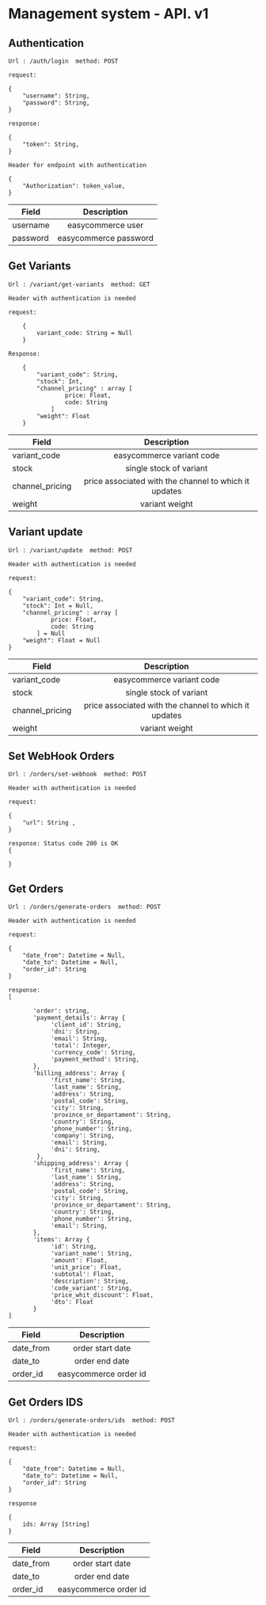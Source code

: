 # Management system - API. v1

## Authentication

```
Url : /auth/login  method: POST  

request: 

{
    "username": String,
    "password": String,
}

response: 

{
    "token": String,
}

Header for endpoint with authentication

{
    "Authorization": token_value,
}

```

| Field  | Description |
| ------------- |:-------------:|
| username      | easycommerce user      |
| password      | easycommerce password     |




## Get Variants

```
Url : /variant/get-variants  method: GET  

Header with authentication is needed

request: 

    {
        variant_code: String = Null
    }

Response: 

    {
        "variant_code": String,
        "stock": Int,
        "channel_pricing" : array [
                price: Float,
                code: String
            ]
        "weight": Float 
    }

```

| Field  | Description |
| ------------- |:-------------:|
| variant_code      | easycommerce variant code      |
| stock      | single stock of variant     |
| channel_pricing      | price associated with the channel to which it updates     |
| weight      | variant weight     |


## Variant update

```
Url : /variant/update  method: POST  

Header with authentication is needed

request: 

{
    "variant_code": String,
    "stock": Int = Null,
    "channel_pricing" : array [
            price: Float,
            code: String
        ] = Null
    "weight": Float = Null
}

```

| Field  | Description |
| ------------- |:-------------:|
| variant_code      | easycommerce variant code      |
| stock      | single stock of variant     |
| channel_pricing      | price associated with the channel to which it updates     |
| weight      | variant weight     |

## Set WebHook Orders
```
Url : /orders/set-webhook  method: POST  

Header with authentication is needed

request: 

{
    "url": String ,
}

response: Status code 200 is OK
{
    
}
```

## Get Orders

```
Url : /orders/generate-orders  method: POST  

Header with authentication is needed

request: 

{
    "date_from": Datetime = Null,
    "date_to": Datetime = Null,
    "order_id": String
}

response: 
[ 
   
       'order': string,
       'payment_details': Array {
            'client_id': String,
            'dni': String,
            'email': String,
            'total': Integer,
            'currency_code': String,
            'payment_method': String,
       },
       'billing_address': Array {
            'first_name': String,
            'last_name': String,
            'address': String,
            'postal_code': String,
            'city': String,
            'province_or_departament': String,
            'country': String,
            'phone_number': String,
            'company': String,
            'email': String,
            'dni': String,
        },
       'shipping_address': Array {
            'first_name': String,
            'last_name': String,
            'address': String,
            'postal_code': String,
            'city': String,
            'province_or_departament': String,
            'country': String,
            'phone_number': String,
            'email': String,
       },
       'items': Array {
            'id': String,
            'variant_name': String,
            'amount': Float,
            'unit_price': Float,
            'subtotal': Float,
            'description': String,
            'code_variant': String,
            'price_whit_discount': Float,
            'dto': Float
       }
]

```

| Field  | Description |
| ------------- |:-------------:|
| date_from      | order start date       |
| date_to      | order end date     |
| order_id      | easycommerce order id    |


## Get Orders IDS

```
Url : /orders/generate-orders/ids  method: POST  

Header with authentication is needed

request: 

{
    "date_from": Datetime = Null,
    "date_to": Datetime = Null,
    "order_id": String
}

response

{
    ids: Array [String]
}

```

| Field  | Description |
| ------------- |:-------------:|
| date_from      | order start date       |
| date_to      | order end date     |
| order_id      | easycommerce order id    |

